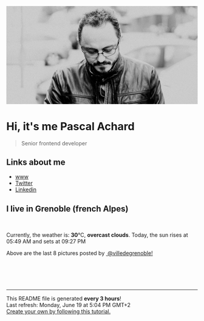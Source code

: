 ![Pascal Achard](./images/photo-pascal-achard.jpg)
# Hi, it's me Pascal Achard
> Senior frontend developer

## Links about me
- [www](https://www.pascal-achard.com)
- [Twitter](https://twitter.com/botmaster)
- [Linkedin](http://www.linkedin.com/in/pascal-achard)


## I live in Grenoble (french Alpes)
<img src="https://openweathermap.org/img/wn/04d@2x.png" alt="">

Currently, the weather is: **30**°C, **overcast clouds**.
Today, the sun rises at 05:49 AM and sets at 09:27 PM

Above are the last 8 pictures posted by <a href="https://www.instagram.com/villedegrenoble/" target="_blank"><img alt="" src="https://upload.wikimedia.org/wikipedia/commons/thumb/e/e7/Instagram_logo_2016.svg/1024px-Instagram_logo_2016.svg.png" width="20"/> @villedegrenoble!</a>

<p style="display: flex; flex-wrap: wrap; gap: 20px;">
        <img src="https://cdn1.picuki.com/hosted-by-instagram/q/0exhNuNYnjBGZDHIdN5WmL9I2Pk2GAlRNucaS7j0nyZiNxIsbHWB58ltwdev%7C%7CDlyKw1oASyLfzpj4owrVlRUZFdzPUfXQbaBRThT7KmfUICl2jFm%7C%7CJRjnLc0LHcZZX6n9sQoOzjYMTIfQeoEH%7C%7Cb2rvUW+%7C%7C7wbTYNpi2TNLxCyQlWotfpUrJy9ZRzt52U1h+189JldAJZ+jtvdBFundPZlTIeAf3+Idp1orN2S%7C%7CkKhtAKv6K81SO2ECMseW16GX6Rv5+HoOAAuiDpYGhpqzfheKc4EEMWggifkCI6vo8Fhp2vBaxVgdgP4KL4CmMDUjFKiCU%7C%7Ck8SqtgLsSUHv3EBQnjeel%7C%7CW+eqN29qrRI9CRT+Hf6xT6Zr76QphPC0wODfSDeWbbFO+hBcdMkb19GMdi9Guz8lGvbIXFmhx0WWMe2mCoWcYkBcKTx5C3+3ONhGreoVJs.jpeg" alt="" width="200"/>
        <img src="https://cdn1.picuki.com/hosted-by-instagram/q/0exhNuNYnjBGZDHIdN5WmL9I2Pk2GAlRNucaS7j0nyZiNxIsbHWB58ltwdev%7C%7CDlyKw1oASyLfzpj4osuVVtVZFdzPUfXTrKASjtX56+YVoCl1zRk8JZikb88KXEXZXCn%7C%7CsIkOzjYMTIfQeoEH%7C%7Cb2rvUW+%7C%7C7wbTYNpi2TNLxCyQlWotfpUrJy9ZRzt52U1h+189JldAJZ+jtvdBFundPZlTIeAf3+Idp1orN2S%7C%7CkKhtAKv6K81SO2ECMseW16GX6Rv5+HoOAAuiDpYGhpqzfheKc4EEMWggi15xM2pKURpLqYZKxV5qsihLfGCmMDUjFKiCU%7C%7Ck8SqtgLsSUHv3EBQnjeel%7C%7CW+eqN29qrRI9KUDdz66QPYerbvIJ1OW3MmFMyAf2vkBd%7C%7ChDp10p4R3GdwX+XuYoRK+TKrFmhx0WWMe2mDTWrEpBcKTx5C3+3ONhGreoVJs.jpeg" alt="" width="200"/>
        <img src="https://cdn1.picuki.com/hosted-by-instagram/q/0exhNuNYnjBGZDHIdN5WmL9I2Pk2GAlRNecaS7j0nyZiNxIsbHWB58ltwdGn%7C%7CDh6Kwh9HS+Lfzpk4Y4oVFpVZFByPk3aSrCNTDhc76mZU4Ck1DFj9Z5knL4wJHAYZXKs8cQpOzjYMTIfQeoEH%7C%7Cb2rvUT+vvwbTYNpi2TNLxCyQlWotfpUrJy9ZRzt52U1h+189JldAJZ+jtvdBFundPZlTIeAf3+Idp1orN2S%7C%7CkKhtAKv6K%7C%7C1SO2ECMseW16GX6Rv5+HoOAAuiDpYGhpqzTheKc4EEMWggjqvTpo4Jk036%7C%7C1M6xVlOhqva7SCmMDUjFKiCU%7C%7Ck8SqtQLsSUHv3EBQnjeel%7C%7CW+eqN29qrRI9Gnbd6kwQXJZ+X6GJx1VS4LFOT1YUb3cqaQBd1dp4ROJcwXzwa74wjtbP3jmhx0WWMe2mbaX8ZSBcKTx5C3+3ONhGreoVJs.jpeg" alt="" width="200"/>
        <img src="https://cdn1.picuki.com/hosted-by-instagram/q/0exhNuNYnjBGZDHIdN5WmL9I2Pk2GAlRNecaS7j0nyZiNxIsbHWB58ltwdev%7C%7CDlyKw1oASyLfzpj4oooUV1TZFdzPUfXTLCNSjtX56maUYCl0DZu95BmkLo1K3UXYHGv9sotOzjYMTIfQeoEH%7C%7Cb2rvUW+%7C%7C7wbTYNpi2TNLxCyQlWotfpUrJy9ZRzt52U1h+189JldAJZ+jtvdBFundPZlTIeAf3+Idp1orN2S%7C%7CkKhtAKv6K%7C%7C1SO2ECMseW16GX6Rv5+HoOAAuiDpYGhpqzjheKc4EEMWggicsgY7iK8CmoiYYKxV5rMbpY6BCmMDUjFKiCU%7C%7Ck8SqtgLsSUHv3EBQnjeel%7C%7CW+eqN29qrRI9Gce+TNwzHHSbDZGr1bX20%7C%7CEu7kfU7vEtijOM11wo91SP9H4Q+k5VC3euTVmhx0WWMe2mHaXsUhBcKTx5C3+3ONhGreoVJs.jpeg" alt="" width="200"/>
        <img src="https://cdn1.picuki.com/hosted-by-instagram/q/0exhNuNYnjBGZDHIdN5WmL9I2Pk2GAlRNecaS7j0nyZiNxIsbHWB58ltwdev%7C%7CDlyKw1oASyLfzpj44gsU1RSZFdzPUfXSr2KTz5U6K+cUYCq0DNg9ZdonboyJHQXY3Sq8MYlOzjYMTIfQeoEH%7C%7Cbx7a8Koru5A2MGo1zRMrBC0GAG4fy3UPI7mslm3ayEv0Pxto0%7C%7CNylL9XkgKQcursrV%7C%7CndbEvL+M4Byp6JzSPkCj9ND1OHtpCa5BTB7Kzc4KD6chYTJnLNWujPhQQEU63vqVIgDd10nlGS98RM1v9EPp7TzN916+N8ZkIGRT2UFAjsm8lJhmMntxxzsbkOjh1ZDwFHX+JmmWfQfi7HYJ%7C%7CKaXffcmB7xbOPTLutDbHgDBaSHal79AqShQcdcy90bRawaggrstjmzd4%7C%7Cn1RcsAmIagmHc.jpeg" alt="" width="200"/>
        <img src="https://cdn1.picuki.com/hosted-by-instagram/q/0exhNuNYnjBGZDHIdN5WmL9I2Pk2GAlRNucaS7j0nyZiNxIsbHWB58ltwdGn%7C%7CDh6Kwh9HS+Lfzpj540qUllYZFV9PkzWSLaKSDlV6qmdXYCk1DVj9pNgkL0wL3QcZHer88otOzjYMTIfQeoEH%7C%7Cb2rvUV+fvwaTIFuDaWNOUtzCVG%7C%7CMm0X51wm8Rm3ayEv0Pxto0%7C%7CNylL9XkgKQcursrV%7C%7CndYEvL+M4Byp6JzSPkCj9ND1OHtpCa5BTB7Kz04KD6chYTJnLMgtjPNRwYyyWr0aogDdkMytEXv8RM1v9EPp7TzN916+98ZkIGRT2UFAjsm8lJhmMntxxzsbkOGilVm4Unl+6GZZs4uhbznLMe0ZvPTmnjYaeLrJqkaZ38BNcvje3n9FP6xQcdcy90bRalqhnrstjmzd4%7C%7Cn1RcsAmIagmHc.jpeg" alt="" width="200"/>
        <img src="https://cdn1.picuki.com/hosted-by-instagram/q/0exhNuNYnjBGZDHIdN5WmL9I2Pk2GAlRNecaS7j0nyZiNxIsbHWB58ltwdev%7C%7CDlyKw1oASyLfzpj4I4tVFtRZFdzPUTYQLOKTz5V6KueUYCk1DBk9JBknbo3KnUfbXCs98EoOzjYMTIfQeoEH%7C%7Cb2rvUS++XqbjAbojGUZdsW2yIfu9OjZ6ckn9cf7KG4iF+44ooiMDxN4Gosak8ktdKO52tEWvrxfMh2pqV5CLkJnoE65ezRmCSsTDx6IihBGTOgtYPCwuwvoCTYdhspw0TzZpF2fUkTgBj9shI8760BudShZJpM+N8ZkObUT2RaCCE+4RtmzcTtqALLS1KBiXBQmknH8LvlIPIk8p7qJ8DNVv7dlRbKNqnWRbFHTXIfNuvfAk74KeLwCM0EwN8WSa0W8wzzzwi+S6P92E53U2VL1mM=.jpeg" alt="" width="200"/>
        <img src="https://cdn1.picuki.com/hosted-by-instagram/q/0exhNuNYnjBGZDHIdN5WmL9I2Pk2GAlRNecaS7j0nyZiNxIsbHWB58ltwdev%7C%7CDlyKw1oASyLfzph5osqU1hZZFR5PUHfTbeLTj1X7K+fU4Ck0jFi8pBplLg1JHAbZH+v9sItOzjYMTIfQeoEH%7C%7Cb2rvUW+%7C%7C7wbTYNpi2TNLxCyQlWotfpUrJy9ZRzt52U1h+189JldAJZ+jtvdBFundPZlTIeAf3+Idp1orN2S%7C%7CkKhtAKv6K%7C%7C1SO2ECMseW16GX6Rv5+HoOAAuiDpYGhpqzDheKc4EEMWggioohgptoF2v4OkFaxVlMsP5aH7CmMDUjFKiCU%7C%7Ck8SqtgLsSUHv3EBQnjeel%7C%7CW+eqN29qrRI9DJZYvDlQrnY5bHQYpebU4sUP%7C%7C8QAbPLdS1UMJXxYZDKM9WhVKk8g+EXrvzmhx0WWMe2mDTKLYpBcKTx5C3+3ONhGreoVJs.jpeg" alt="" width="200"/>
</p>

------------
<p>This README file is generated <b>every 3 hours</b>!
    <br />Last refresh: Monday, June 19 at 5:04 PM GMT+2
    <br /><a href="https://medium.com/@th.guibert/how-to-create-a-self-updating-readme-md-for-your-github-profile-f8b05744ca91">Create your own by following this tutorial.</a>
</p>
<p><a href="https://github.com/botmaster/botmaster/actions/workflows/main.yaml"><img alt="" src="https://github.com/botmaster/botmaster/actions/workflows/main.yaml/badge.svg" /></a></p>

